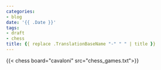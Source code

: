 ```yaml
---
categories:
- blog
date: '{{ .Date }}'
tags:
- draft
- chess
title: {{ replace .TranslationBaseName "-" " " | title }}
---
```


{{< chess board="cavaloni" src="chess_games.txt">}}

